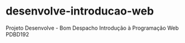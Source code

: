 # desenvolve-introducao-web

Projeto Desenvolve - Bom Despacho
Introdução à Programação Web
PDBD192
